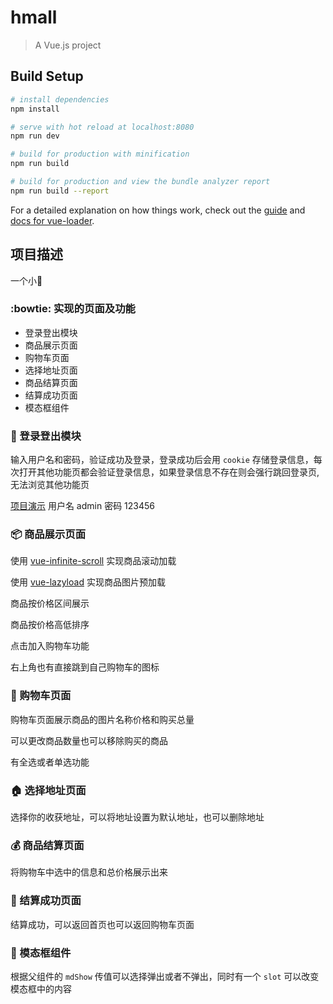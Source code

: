 # hmall

> A Vue.js project

## Build Setup

``` bash
# install dependencies
npm install

# serve with hot reload at localhost:8080
npm run dev

# build for production with minification
npm run build

# build for production and view the bundle analyzer report
npm run build --report
```

For a detailed explanation on how things work, check out the [guide](http://vuejs-templates.github.io/webpack/) and [docs for vue-loader](http://vuejs.github.io/vue-loader).


## 项目描述

一个小:department_store:

### :bowtie: 实现的页面及功能

- 登录登出模块
- 商品展示页面
- 购物车页面
- 选择地址页面
- 商品结算页面
- 结算成功页面
- 模态框组件

### :key: 登录登出模块

输入用户名和密码，验证成功及登录，登录成功后会用 `cookie` 存储登录信息，每次打开其他功能页都会验证登录信息，如果登录信息不存在则会强行跳回登录页,无法浏览其他功能页

[项目演示](http://haoqinzz.cn/HMall/#/) 用户名 admin  密码 123456

### :package: 商品展示页面

使用 [vue-infinite-scroll](https://github.com/ElemeFE/vue-infinite-scroll) 实现商品滚动加载

使用 [vue-lazyload](https://github.com/hilongjw/vue-lazyload) 实现商品图片预加载

商品按价格区间展示

商品按价格高低排序

点击加入购物车功能

右上角也有直接跳到自己购物车的图标

### :articulated_lorry: 购物车页面

购物车页面展示商品的图片名称价格和购买总量

可以更改商品数量也可以移除购买的商品

有全选或者单选功能

### :house: 选择地址页面

选择你的收获地址，可以将地址设置为默认地址，也可以删除地址

### :moneybag: 商品结算页面

将购物车中选中的信息和总价格展示出来

### :clap: 结算成功页面

结算成功，可以返回首页也可以返回购物车页面

### :memo: 模态框组件

根据父组件的 `mdShow` 传值可以选择弹出或者不弹出，同时有一个 `slot` 可以改变模态框中的内容



